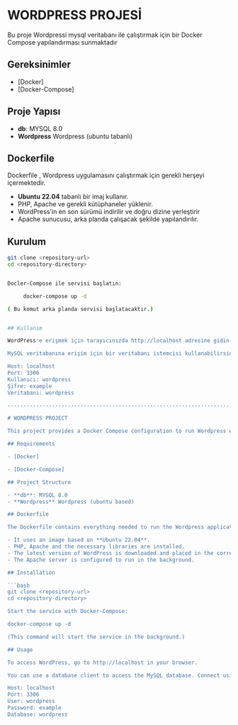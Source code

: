 # WORDPRESS PROJESİ 

Bu proje Wordpressi mysql veritabanı ile çalıştırmak için bir Docker Compose yapılandırması sunmaktadır

## Gereksinimler

- [Docker] 
- [Docker-Compose]

## Proje Yapısı 

- **db**: MYSQL 8.0 
- **Wordpress** Wordpress (ubuntu tabanlı)

## Dockerfile 

Dockerfile , Wordpress uygulamasını çalıştırmak için gerekli herşeyi içermektedir.

- **Ubuntu 22.04** tabanlı bir imaj kullanır.
- PHP, Apache ve gerekli kütüphaneler yüklenir.
- WordPress'in en son sürümü indirilir ve doğru dizine yerleştirir
- Apache sunucusu, arka planda çalışacak şekilde yapılandırılır. 


## Kurulum 

   ```bash
   git clone <repository-url>
   cd <repository-directory> 


Docler-Compose ile servisi başlatın:

        docker-compose up -d 
 
 ( Bu komut arka planda servisi başlatacaktır.)


## Kullanım 

WordPress'e erişmek için tarayıcınızda http://localhost adresine gidin. 

MySQL veritabanına erişim için bir veritabanı istemcisi kullanabilirsiniz. Aşağıdaki bilgileri kullanarak bağlanın:

Host: localhost
Port: 3306
Kullanıcı: wordpress
Şifre: example
Veritabanı: wordpress

----------------------------------------------------------------------------------------------------------------------------------------------------------------------------

# WORDPRESS PROJECT

This project provides a Docker Compose configuration to run Wordpress with a mysql database

## Requirements

- [Docker]

- [Docker-Compose]

## Project Structure

- **db**: MYSQL 8.0
- **Wordpress** Wordpress (ubuntu based)

## Dockerfile

The Dockerfile contains everything needed to run the Wordpress application.

- It uses an image based on **Ubuntu 22.04**.
- PHP, Apache and the necessary libraries are installed.
- The latest version of WordPress is downloaded and placed in the correct directory
- The Apache server is configured to run in the background.

## Installation

```bash
git clone <repository-url>
cd <repository-directory>

Start the service with Docker-Compose:

docker-compose up -d

(This command will start the service in the background.)

## Usage

To access WordPress, go to http://localhost in your browser.

You can use a database client to access the MySQL database. Connect using the following information:

Host: localhost
Port: 3306
User: wordpress
Password: example
Database: wordpress


